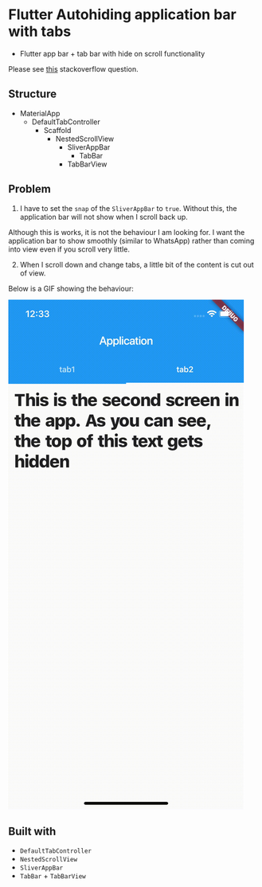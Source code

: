# Flutter Autohiding application bar with tabs

- Flutter app bar + tab bar with hide on scroll functionality

Please see [this](https://github.com/themindstorm/flutter-autohide-tabbar-problem) stackoverflow question.

## Structure
- MaterialApp
  - DefaultTabController
    - Scaffold
      - NestedScrollView
        - SliverAppBar
          - TabBar
        - TabBarView

## Problem

1. I have to set the `snap` of the `SliverAppBar` to `true`. Without this, the application bar will not show when I scroll back up.

  Although this is works, it is not the behaviour I am looking for. I want the application bar to show smoothly (similar to WhatsApp) rather than coming into view even if you scroll very little.


2. When I scroll down and change tabs, a little bit of the content is cut out of view.

  Below is a GIF showing the behaviour:

![Problem](tabbar.gif)



## Built with

- `DefaultTabController`
- `NestedScrollView`
- `SliverAppBar`
- `TabBar` + `TabBarView`
